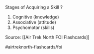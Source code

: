 Stages of Acquiring a Skill
?
1. Cognitive (knowledge)
2. Associative (attitude)
3. Psychomotor (skills)

Source: [[Air Trek North FOI Flashcards]]

#airtreknorth-flashcards/foi